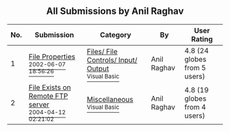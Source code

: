 ﻿<div align="center">

## All Submissions by Anil Raghav

</div>

No.  | Submission | Category | By   | User Rating
---- | ---------- | -------- | ---- | -----------
1 | [File Properties<br /><sup>2002-06-07 18:56:26</sup>](https://github.com/Planet-Source-Code/anil-raghav-file-properties__1-35578) | [Files/ File Controls/ Input/ Output<br /><sup>Visual Basic</sup>](../ByCategory/files-file-controls-input-output__1-3.md) | Anil Raghav | 4.8 (24 globes from 5 users)
2 | [File Exists on Remote FTP server<br /><sup>2004-04-12 02:21:02</sup>](https://github.com/Planet-Source-Code/anil-raghav-file-exists-on-remote-ftp-server__1-53082) | [Miscellaneous<br /><sup>Visual Basic</sup>](../ByCategory/miscellaneous__1-1.md) | Anil Raghav | 4.8 (19 globes from 4 users)

